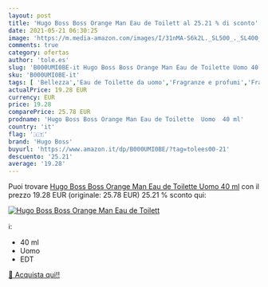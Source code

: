 ```yaml
---
layout: post
title: 'Hugo Boss Boss Orange Man Eau de Toilett al 25.21 % di sconto'
date: 2021-05-21 06:30:25
image: 'https://m.media-amazon.com/images/I/31nMA-S6k2L._SL500_._SL400_.jpg'
comments: true
category: ofertas
author: 'tole.es'
slug: 'B000UMI0BE-it Hugo Boss Boss Orange Man Eau de Toilette Uomo 40 ml'
sku: 'B000UMI0BE-it'
tags: [ 'Bellezza','Eau de Toilette da uomo','Fragranze e profumi','Fragranze e profumi da uomo','hugo boss', ]
actualPrice: 19.28 EUR
currency: EUR
price: 19.28
comparePrice: 25.78 EUR
prodname: 'Hugo Boss Boss Orange Man Eau de Toilette  Uomo  40 ml'
country: 'it'
flag: '🇮🇹'
brand: 'Hugo Boss'
buyurl: 'https://www.amazon.it/dp/B000UMI0BE/?tag=tolees00-21'
descuento: '25.21'
average: '19.28'
---
```


Puoi trovare [Hugo Boss Boss Orange Man Eau de Toilette  Uomo  40 ml](https://www.amazon.it/dp/B000UMI0BE/?tag=tolees00-21) con il prezzo 19.28 EUR (originale: 25.78 EUR) 25.21 % sconto qui:

[![Hugo Boss Boss Orange Man Eau de Toilett](https://m.media-amazon.com/images/I/31nMA-S6k2L._SL500_._SL400_.jpg)](https://www.amazon.it/dp/B000UMI0BE/?tag=tolees00-21)

ℹ️:

- 40 ml
- Uomo
- EDT

[🛒 Acquista qui!!](https://www.amazon.it/dp/B000UMI0BE/?tag=tolees00-21)
